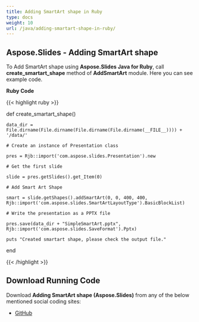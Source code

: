 ```yaml
---
title: Adding SmartArt shape in Ruby
type: docs
weight: 10
url: /java/adding-smartart-shape-in-ruby/
---
```


## **Aspose.Slides - Adding SmartArt shape**
To Add SmartArt shape using **Aspose.Slides Java for Ruby**, call **create_smartart_shape** method of **AddSmartArt** module. Here you can see example code.

**Ruby Code**

{{< highlight ruby >}}

 def create_smartart_shape()

    data_dir = File.dirname(File.dirname(File.dirname(File.dirname(__FILE__)))) + '/data/'

    # Create an instance of Presentation class

    pres = Rjb::import('com.aspose.slides.Presentation').new

    # Get the first slide

    slide = pres.getSlides().get_Item(0)

    # Add Smart Art Shape

    smart = slide.getShapes().addSmartArt(0, 0, 400, 400, Rjb::import('com.aspose.slides.SmartArtLayoutType').BasicBlockList)

    # Write the presentation as a PPTX file

    pres.save(data_dir + "SimpleSmartArt.pptx", Rjb::import('com.aspose.slides.SaveFormat').Pptx)

    puts "Created smartart shape, please check the output file."

end

{{< /highlight >}}
## **Download Running Code**
Download **Adding SmartArt shape (Aspose.Slides)** from any of the below mentioned social coding sites:

- [GitHub](https://github.com/aspose-slides/Aspose.Slides-for-Java/blob/master/Plugins/Aspose_Slides_Java_for_Ruby/lib/asposeslidesjava/SmartArt/addsmartart.rb)

